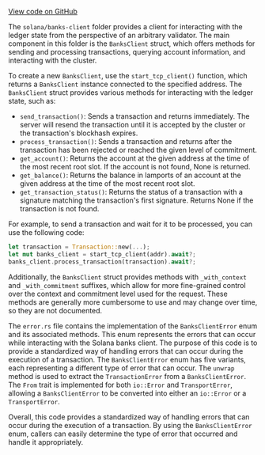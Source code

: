 [View code on GitHub](https://github.com/solana-labs/solana/tree/master/na/banks-client)

The `solana/banks-client` folder provides a client for interacting with the ledger state from the perspective of an arbitrary validator. The main component in this folder is the `BanksClient` struct, which offers methods for sending and processing transactions, querying account information, and interacting with the cluster.

To create a new `BanksClient`, use the `start_tcp_client()` function, which returns a `BanksClient` instance connected to the specified address. The `BanksClient` struct provides various methods for interacting with the ledger state, such as:

- `send_transaction()`: Sends a transaction and returns immediately. The server will resend the transaction until it is accepted by the cluster or the transaction's blockhash expires.
- `process_transaction()`: Sends a transaction and returns after the transaction has been rejected or reached the given level of commitment.
- `get_account()`: Returns the account at the given address at the time of the most recent root slot. If the account is not found, None is returned.
- `get_balance()`: Returns the balance in lamports of an account at the given address at the time of the most recent root slot.
- `get_transaction_status()`: Returns the status of a transaction with a signature matching the transaction's first signature. Returns None if the transaction is not found.

For example, to send a transaction and wait for it to be processed, you can use the following code:

```rust
let transaction = Transaction::new(...);
let mut banks_client = start_tcp_client(addr).await?;
banks_client.process_transaction(transaction).await?;
```

Additionally, the `BanksClient` struct provides methods with `_with_context` and `_with_commitment` suffixes, which allow for more fine-grained control over the context and commitment level used for the request. These methods are generally more cumbersome to use and may change over time, so they are not documented.

The `error.rs` file contains the implementation of the `BanksClientError` enum and its associated methods. This enum represents the errors that can occur while interacting with the Solana banks client. The purpose of this code is to provide a standardized way of handling errors that can occur during the execution of a transaction. The `BanksClientError` enum has five variants, each representing a different type of error that can occur. The `unwrap` method is used to extract the `TransactionError` from a `BanksClientError`. The `From` trait is implemented for both `io::Error` and `TransportError`, allowing a `BanksClientError` to be converted into either an `io::Error` or a `TransportError`.

Overall, this code provides a standardized way of handling errors that can occur during the execution of a transaction. By using the `BanksClientError` enum, callers can easily determine the type of error that occurred and handle it appropriately.
